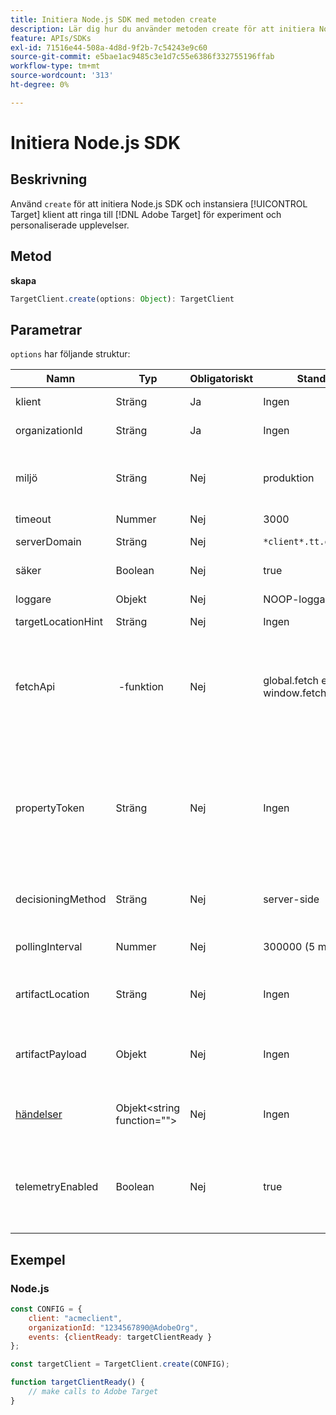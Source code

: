 ```yaml
---
title: Initiera Node.js SDK med metoden create
description: Lär dig hur du använder metoden create för att initiera Node.js SDK och instansiera [!DNL Target] klient att ringa till [!DNL Adobe Target] för experiment och personaliserade upplevelser.
feature: APIs/SDKs
exl-id: 71516e44-508a-4d8d-9f2b-7c54243e9c60
source-git-commit: e5bae1ac9485c3e1d7c55e6386f332755196ffab
workflow-type: tm+mt
source-wordcount: '313'
ht-degree: 0%

---
```


# Initiera Node.js SDK

## Beskrivning

Använd `create` för att initiera Node.js SDK och instansiera [!UICONTROL Target] klient att ringa till [!DNL Adobe Target] för experiment och personaliserade upplevelser.

## Metod

**skapa**

```js {line-numbers="true"}
TargetClient.create(options: Object): TargetClient
```

## Parametrar

`options` har följande struktur:

| Namn | Typ | Obligatoriskt | Standard | Beskrivning |
| --- | --- | --- | --- | --- |
| klient | Sträng | Ja | Ingen | [!UICONTROL Adobe Target Client ID] |
| organizationId | Sträng | Ja | Ingen | [!UICONTROL Experience Cloud Organization ID] |
| miljö | Sträng | Nej | produktion | Målmiljöns namn. I [!DNL Target] UI, [!UICONTROL Administration] > [!UICONTROL Environments]. |
| timeout | Nummer | Nej | 3000 | Timeout i millisekunder |
| serverDomain | Sträng | Nej | `*client*.tt.omtrdc.net` | Åsidosätter standardvärdnamn |
| säker | Boolean | Nej | true | Avmarkerad för att tillämpa HTTP-schema |
| loggare | Objekt | Nej | NOOP-loggare | Ersätter standardloggen för NOOP |
| targetLocationHint | Sträng | Nej | Ingen | Tips för målplats |
| fetchApi |  -funktion | Nej | global.fetch eller window.fetch | [hämta](https://fetch.spec.whatwg.org/) används av SDK för http-begäranden. Som standard används nodhämtning eller webbläsarimplementeringen av hämtning. Men en alternativ implementering kan tillhandahållas med `fetchApi` |
| propertyToken | Sträng | Nej | Ingen | **Målegenskapstoken**. Om det anges här, alla `getOffers` anrop använder det här värdet. **För beslut på enheten** hämtar SDK bara artefakten som innehåller de kvalificerade aktiviteterna för egenskapstoken som angetts i `propertyToken` |
| decisioningMethod | Sträng | Nej | server-side | Bestämmer vilken beslutsmetod som ska användas ([på enheten](/help/dev/implement/server-side/sdk-guides/on-device-decisioning/overview.md), serversida, hybrid) |
| pollingInterval | Nummer | Nej | 300000 (5 minuter) | Avsökningsintervall för [beslutsregelartefakt på enheten](/help/dev/implement/server-side/sdk-guides/on-device-decisioning/rule-artifact-overview.md) (i millisekunder) |
| artifactLocation | Sträng | Nej | Ingen | En fullständigt kvalificerad URL till [beslutsregelartefakt på enheten](/help/dev/implement/server-side/sdk-guides/on-device-decisioning/rule-artifact-overview.md). Åsidosätter internt bestämd plats. |
| artifactPayload | Objekt | Nej | Ingen | JSON-nyttolasten för [beslutsregelartefakt på enheten](/help/dev/implement/server-side/sdk-guides/on-device-decisioning/rule-artifact-overview.md). Om den anges används den i stället för att begära en från en URL. |
| [händelser](sdk-events.md) | Objekt&lt;string function=&quot;&quot;> | Nej | Ingen | Ett valfritt objekt med händelsenamnstangenter och callback-funktionsvärden |
| telemetryEnabled | Boolean | Nej | true | När det här alternativet är aktiverat samlar Adobe in SDK-funktionens användnings- och prestandatelemetridata. Personuppgifter samlas inte in. |

## Exempel

### Node.js

```js {line-numbers="true"}
const CONFIG = {
    client: "acmeclient",
    organizationId: "1234567890@AdobeOrg",
    events: {clientReady: targetClientReady }
};

const targetClient = TargetClient.create(CONFIG);

function targetClientReady() {
    // make calls to Adobe Target
}
```
